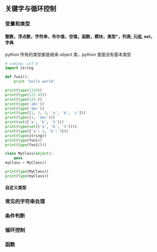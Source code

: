 ## 关键字与循环控制
### 变量和类型
#### 整数，浮点数，字符串，布尔值，空值，函数，模块，类型*，列表, 元组, set，字典
python 所有的类型都是继承 object 类，python 里面没有基本类型
```python
# coding: utf-8
import string

def fun1():
    print 'hello world'

print(type(1234))
print(type(123.45))
print(type(123.))
print(type('abc'))
print(type('abc'))
print(type([1, 2, 3, 'a', 'b', 'c']))
print(type((1, 'abc')))
print(set(['a', 'b', '3']))
print(type(set(['a', 'b', '3'])))
print(type({'a': 1, 'b': 2}))
print(type(string))
print(type(fun1))
print(type(fun1()))

class MyClass(object):
    pass
myClass = MyClass()

print(type(MyClass))
print(type(myClass))

```

#### 自定义类型
### 常见的字符串处理
### 条件判断
### 循环控制
### 函数